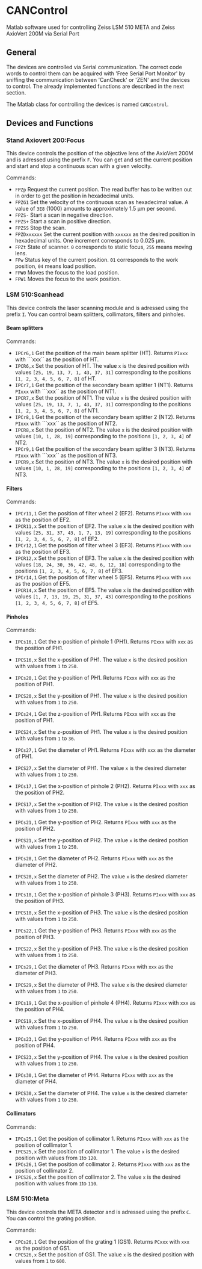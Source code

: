 # CANControl

Matlab software used for controlling Zeiss LSM 510 META and Zeiss AxioVert 200M via Serial Port

## General

The devices are controlled via Serial communication. The correct code words to control them can be acquired with 'Free Serial Port Monitor' by sniffing the communication between 'CanCheck' or 'ZEN' and the devices to control. The already implemented functions are described in the next section.

The Matlab class for controlling the devices is named ```CANControl```.

## Devices and Functions

### Stand Axiovert 200:Focus

This device controls the position of the objective lens of the AxioVert 200M and is adressed using the prefix ```F```. You can get and set the current position and start and stop a continuous scan with a given velocity.

Commands:
- ```FPZp```	Request the current position. The read buffer has to be written out in order to get the position in hexadecimal units.
- ```FPZG1```	Set the velocity of the continuous scan as hexadecimal value. A value of ```3E8``` (1000) amounts to approximately 1.5 µm per second.
- ```FPZS-```	Start a scan in negative direction.
- ```FPZS+```	Start a scan in positive direction.
- ```FPZSS```	Stop the scan.
- ```FPZDxxxxxx```	Set the current position with ```xxxxxx``` as the desired position in hexadecimal units. One increment corresponds to 0.025 µm.
- ```FPZt```	State of scanner. ```0``` corresponds to static focus, ```255``` means moving lens.
- ```FPw```		Status key of the current position. ```01``` corresponds to the work position, ```04``` means load position.
- ```FPW0```	Moves the focus to the load position.
- ```FPW1```	Moves the focus to the work position.

### LSM 510:Scanhead 

This device controls the laser scanning module and is adressed using the prefix ```I```. You can control beam splitters, collimators, filters and pinholes.


#### Beam splitters

Commands:
- ```IPCr6,1```		Get the position of the main beam splitter (HT). Returns ```PIxxx``` with ```xxx`` as the position of HT.
- ```IPCR6,x```		Set the position of HT. The value ```x``` is the desired position with values ```[25, 19, 13, 7, 1, 43, 37, 31]``` corresponding to the positions ```[1, 2, 3, 4, 5, 6, 7, 8]``` of HT.
- ```IPCr7,1```		Get the position of the secondary beam splitter 1 (NT1). Returns ```PIxxx``` with ```xxx`` as the position of NT1.
- ```IPCR7,x```		Set the position of NT1. The value ```x``` is the desired position with values ```[25, 19, 13, 7, 1, 43, 37, 31]``` corresponding to the positions ```[1, 2, 3, 4, 5, 6, 7, 8]``` of NT1.
- ```IPCr8,1```		Get the position of the secondary beam splitter 2 (NT2). Returns ```PIxxx``` with ```xxx`` as the position of NT2.
- ```IPCR8,x```		Set the position of NT2. The value ```x``` is the desired position with values ```[10, 1, 28, 19]``` corresponding to the positions ```[1, 2, 3, 4]``` of NT2.
- ```IPCr9,1```		Get the position of the secondary beam splitter 3 (NT3). Returns ```PIxxx``` with ```xxx`` as the position of NT3.
- ```IPCR9,x```		Set the position of NT3. The value ```x``` is the desired position with values ```[10, 1, 28, 19]``` corresponding to the positions ```[1, 2, 3, 4]``` of NT3.


#### Filters

Commands:
- ```IPCr11,1```	Get the position of filter wheel 2 (EF2). Returns ```PIxxx``` with ```xxx``` as the position of EF2.
- ```IPCR11,x```	Set the position of EF2. The value ```x``` is the desired position with values ```[25, 31, 37, 43, 1, 7, 13, 19]``` corresponding to the positions ```[1, 2, 3, 4, 5, 6, 7, 8]``` of EF2.
- ```IPCr12,1```	Get the position of filter wheel 3 (EF3). Returns ```PIxxx``` with ```xxx``` as the position of EF3.
- ```IPCR12,x```	Set the position of EF3. The value ```x``` is the desired position with values ```[18, 24, 30, 36, 42, 48, 6, 12, 18]``` corresponding to the positions ```[1, 2, 3, 4, 5, 6, 7, 8]``` of EF3.
- ```IPCr14,1```	Get the position of filter wheel 5 (EF5). Returns ```PIxxx``` with ```xxx``` as the position of EF5.
- ```IPCR14,x```	Set the position of EF5. The value ```x``` is the desired position with values ```[1, 7, 13, 19, 25, 31, 37, 43]``` corresponding to the positions ```[1, 2, 3, 4, 5, 6, 7, 8]``` of EF5.


#### Pinholes

Commands:
- ```IPCs16,1```	Get the x-position of pinhole 1 (PH1). Returns ```PIxxx``` with ```xxx``` as the position of PH1.
- ```IPCS16,x```	Set the x-position of PH1. The value ```x``` is the desired position with values from ```1``` to ```250```.
- ```IPCs20,1```	Get the y-position of PH1. Returns ```PIxxx``` with ```xxx``` as the position of PH1.
- ```IPCS20,x```	Set the y-position of PH1. The value ```x``` is the desired position with values from ```1``` to ```250```.
- ```IPCs24,1```	Get the z-position of PH1. Returns ```PIxxx``` with ```xxx``` as the position of PH1.
- ```IPCS24,x```	Set the z-position of PH1. The value ```x``` is the desired position with values from ```1``` to ```36```.
- ```IPCs27,1```	Get the diameter of PH1. Returns ```PIxxx``` with ```xxx``` as the diameter of PH1.
- ```IPCS27,x```	Set the diameter of PH1. The value ```x``` is the desired diameter with values from ```1``` to ```250```.

- ```IPCs17,1```	Get the x-position of pinhole 2 (PH2). Returns ```PIxxx``` with ```xxx``` as the position of PH2.
- ```IPCS17,x```	Set the x-position of PH2. The value ```x``` is the desired position with values from ```1``` to ```250```.
- ```IPCs21,1```	Get the y-position of PH2. Returns ```PIxxx``` with ```xxx``` as the position of PH2.
- ```IPCS21,x```	Set the y-position of PH2. The value ```x``` is the desired position with values from ```1``` to ```250```.
- ```IPCs28,1```	Get the diameter of PH2. Returns ```PIxxx``` with ```xxx``` as the diameter of PH2.
- ```IPCS28,x```	Set the diameter of PH2. The value ```x``` is the desired diameter with values from ```1``` to ```250```.

- ```IPCs18,1```	Get the x-position of pinhole 3 (PH3). Returns ```PIxxx``` with ```xxx``` as the position of PH3.
- ```IPCS18,x```	Set the x-position of PH3. The value ```x``` is the desired position with values from ```1``` to ```250```.
- ```IPCs22,1```	Get the y-position of PH3. Returns ```PIxxx``` with ```xxx``` as the position of PH3.
- ```IPCS22,x```	Set the y-position of PH3. The value ```x``` is the desired position with values from ```1``` to ```250```.
- ```IPCs29,1```	Get the diameter of PH3. Returns ```PIxxx``` with ```xxx``` as the diameter of PH3.
- ```IPCS29,x```	Set the diameter of PH3. The value ```x``` is the desired diameter with values from ```1``` to ```250```.

- ```IPCs19,1```	Get the x-position of pinhole 4 (PH4). Returns ```PIxxx``` with ```xxx``` as the position of PH4.
- ```IPCS19,x```	Set the x-position of PH4. The value ```x``` is the desired position with values from ```1``` to ```250```.
- ```IPCs23,1```	Get the y-position of PH4. Returns ```PIxxx``` with ```xxx``` as the position of PH4.
- ```IPCS23,x```	Set the y-position of PH4. The value ```x``` is the desired position with values from ```1``` to ```250```.
- ```IPCs30,1```	Get the diameter of PH4. Returns ```PIxxx``` with ```xxx``` as the diameter of PH4.
- ```IPCS30,x```	Set the diameter of PH4. The value ```x``` is the desired diameter with values from ```1``` to ```250```.


#### Collimators

Commands:
- ```IPCs25,1```	Get the position of collimator 1. Returns ```PIxxx``` with ```xxx``` as the position of collimator 1.
- ```IPCS25,x```	Set the position of collimator 1. The value ```x``` is the desired position with values from ```1```to ```120```.
- ```IPCs26,1```	Get the position of collimator 2. Returns ```PIxxx``` with ```xxx``` as the position of collimator 2.
- ```IPCS26,x```	Set the position of collimator 2. The value ```x``` is the desired position with values from ```1```to ```110```.

### LSM 510:Meta

This device controls the META detector and is adressed using the prefix ```C```. You can control the grating position.

Commands:
- ```CPCs26,1```	Get the position of the grating 1 (GS1). Returns ```PCxxx``` with ```xxx``` as the position of GS1.
- ```CPCS26,x```	Set the position of GS1. The value ```x``` is the desired position with values from ```1``` to ```600```.